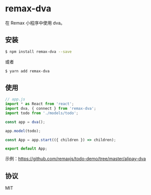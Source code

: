 # remax-dva

在 Remax 小程序中使用 dva。

## 安装

```bash
$ npm install remax-dva --save
```

或者

```bash
$ yarn add remax-dva
```

## 使用

```javascript
// app.js
import * as React from 'react';
import dva, { connect } from 'remax-dva';
import todo from './models/todo';

const app = dva();

app.model(todo);

const App = app.start(({ children }) => children);

export default App;
```

示例：https://github.com/remaxjs/todo-demo/tree/master/alipay-dva

## 协议

MIT
